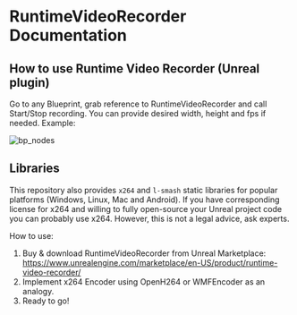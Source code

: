 # RuntimeVideoRecorder Documentation

## How to use Runtime Video Recorder (Unreal plugin)

Go to any Blueprint, grab reference to RuntimeVideoRecorder and call Start/Stop recording. You can provide desired width, height and fps if needed. Example:

![bp_nodes](https://github.com/UnrealSolutionsLtd/RuntimeVideoRecorderLibs/assets/2128080/cf886712-fa30-4579-8f22-48d9458dc2ce)


## Libraries

This repository also provides `x264` and `l-smash` static libraries for popular platforms (Windows, Linux, Mac and Android). If you have corresponding license for x264 and willing to fully open-source your Unreal project code you can probably use x264. However, this is not a legal advice, ask experts.

How to use:
1) Buy & download RuntimeVideoRecorder from Unreal Marketplace: https://www.unrealengine.com/marketplace/en-US/product/runtime-video-recorder/
2) Implement x264 Encoder using OpenH264 or WMFEncoder as an analogy.
3) Ready to go!


